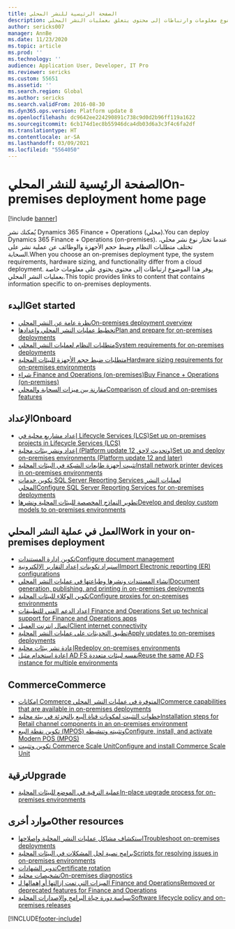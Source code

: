 ```yaml
---
title: الصفحة الرئيسية للنشر المحلي
description: يوفر هذا الموضوع معلومات وارتباطات إلى محتوى يتعلق بعمليات النشر المحلي.
author: sericks007
manager: AnnBe
ms.date: 11/23/2020
ms.topic: article
ms.prod: ''
ms.technology: ''
audience: Application User, Developer, IT Pro
ms.reviewer: sericks
ms.custom: 55651
ms.assetid: ''
ms.search.region: Global
ms.author: sericks
ms.search.validFrom: 2016-08-30
ms.dyn365.ops.version: Platform update 8
ms.openlocfilehash: dc9642ee224290891c738c9d0d2b96ff119a1622
ms.sourcegitcommit: 6cb174d1ec8b55946dca4db03d6a3c3f4c6fa2df
ms.translationtype: HT
ms.contentlocale: ar-SA
ms.lasthandoff: 03/09/2021
ms.locfileid: "5564050"
---
```

# <a name="on-premises-deployment-home-page"></a><span data-ttu-id="bc5fd-103">الصفحة الرئيسية للنشر المحلي</span><span class="sxs-lookup"><span data-stu-id="bc5fd-103">On-premises deployment home page</span></span>

[!include [banner](../includes/banner.md)]

<span data-ttu-id="bc5fd-104">يُمكنك نشر Dynamics 365 Finance + Operations (محلي).</span><span class="sxs-lookup"><span data-stu-id="bc5fd-104">You can deploy Dynamics 365 Finance + Operations (on-premises).</span></span> <span data-ttu-id="bc5fd-105">عندما تختار نوع نشر محلي، تختلف متطلبات النظام وضبط حجم الأجهزة والوظائف عن عملية نشر على السحابة.</span><span class="sxs-lookup"><span data-stu-id="bc5fd-105">When you choose an on-premises deployment type, the system requirements, hardware sizing, and functionality differ from a cloud deployment.</span></span> <span data-ttu-id="bc5fd-106">يوفر هذا الموضوع ارتباطات إلى محتوى يحتوي على معلومات خاصة بعمليات النشر المحلي.</span><span class="sxs-lookup"><span data-stu-id="bc5fd-106">This topic provides links to content that contains information specific to on-premises deployments.</span></span>

## <a name="get-started"></a><span data-ttu-id="bc5fd-107">البدء</span><span class="sxs-lookup"><span data-stu-id="bc5fd-107">Get started</span></span>
- [<span data-ttu-id="bc5fd-108">نظرة عامة عن النشر المحلي</span><span class="sxs-lookup"><span data-stu-id="bc5fd-108">On-premises deployment overview</span></span>](on-premises-overview.md)
- [<span data-ttu-id="bc5fd-109">تخطيط عمليات النشر المحلي وإعدادها</span><span class="sxs-lookup"><span data-stu-id="bc5fd-109">Plan and prepare for on-premises deployments</span></span>](plan-onprem-deployment.md)
- [<span data-ttu-id="bc5fd-110">متطلبات النظام لعمليات النشر المحلي</span><span class="sxs-lookup"><span data-stu-id="bc5fd-110">System requirements for on-premises deployments</span></span>](../../fin-ops/get-started/system-requirements-on-prem.md)
- [<span data-ttu-id="bc5fd-111">متطلبات ضبط حجم الأجهزة للبيئات المحلية</span><span class="sxs-lookup"><span data-stu-id="bc5fd-111">Hardware sizing requirements for on-premises environments</span></span>](../../fin-ops/get-started/hardware-sizing-on-premises-environments.md)
- [<span data-ttu-id="bc5fd-112">شراء Finance and Operations (on-premises)</span><span class="sxs-lookup"><span data-stu-id="bc5fd-112">Buy Finance + Operations (on-premises)</span></span>](../../fin-ops/get-started/purchase-on-premises.md)
- [<span data-ttu-id="bc5fd-113">مقارنة بين ميزات السحابة والمحلي</span><span class="sxs-lookup"><span data-stu-id="bc5fd-113">Comparison of cloud and on-premises features</span></span>](../../fin-ops/get-started/cloud-prem-comparison.md)

## <a name="onboard"></a><span data-ttu-id="bc5fd-114">الإعداد</span><span class="sxs-lookup"><span data-stu-id="bc5fd-114">Onboard</span></span>
- [<span data-ttu-id="bc5fd-115">إعداد مشاريع محلية في Lifecycle Services (LCS)</span><span class="sxs-lookup"><span data-stu-id="bc5fd-115">Set up on-premises projects in Lifecycle Services (LCS)</span></span>](../lifecycle-services/lbd-create-lcs-on-prem-project.md)
- [<span data-ttu-id="bc5fd-116">إعداد ونشر بيئات محلية (Platform update 12 وتحديث لاحق)</span><span class="sxs-lookup"><span data-stu-id="bc5fd-116">Set up and deploy on-premises environments (Platform update 12 and later)</span></span>](setup-deploy-on-premises-pu12.md)
- [<span data-ttu-id="bc5fd-117">تثبيت أجهزة طابعات الشبكة في البيئات المحلية</span><span class="sxs-lookup"><span data-stu-id="bc5fd-117">Install network printer devices in on-premises environments</span></span>](../analytics/install-network-printer-onprem.md)
- [<span data-ttu-id="bc5fd-118">تكوين خدمات SQL Server Reporting Services لعمليات النشر المحلي</span><span class="sxs-lookup"><span data-stu-id="bc5fd-118">Configure SQL Server Reporting Services for on-premises deployments</span></span>](../analytics/configure-ssrs-on-premises.md)
- [<span data-ttu-id="bc5fd-119">تطوير النماذج المخصصة للبيئات المحلية ونشرها</span><span class="sxs-lookup"><span data-stu-id="bc5fd-119">Develop and deploy custom models to on-premises environments</span></span>](develop-deploy-custom-models-on-premises.md)

## <a name="work-in-your-on-premises-deployment"></a><span data-ttu-id="bc5fd-120">العمل في عملية النشر المحلي</span><span class="sxs-lookup"><span data-stu-id="bc5fd-120">Work in your on-premises deployment</span></span>
- [<span data-ttu-id="bc5fd-121">تكوين إدارة المستندات</span><span class="sxs-lookup"><span data-stu-id="bc5fd-121">Configure document management</span></span>](../../fin-ops/organization-administration/configure-document-management.md)
- [<span data-ttu-id="bc5fd-122">استيراد تكوينات إعداد التقارير الإلكترونية</span><span class="sxs-lookup"><span data-stu-id="bc5fd-122">Import Electronic reporting (ER) configurations</span></span>](../analytics/electronic-reporting-import-ger-configurations.md)
- [<span data-ttu-id="bc5fd-123">إنشاء المستندات ونشرها وطباعتها في عمليات النشر المحلي</span><span class="sxs-lookup"><span data-stu-id="bc5fd-123">Document generation, publishing, and printing in on-premises deployments</span></span>](../analytics/printing-capabilities-on-premises.md)
- [<span data-ttu-id="bc5fd-124">تكوين الوكلاء للبيئات المحلية</span><span class="sxs-lookup"><span data-stu-id="bc5fd-124">Configure proxies for on-premises environments</span></span>](onprem-reverseproxy.md)
- [<span data-ttu-id="bc5fd-125">إعداد الدعم الفني للتطبيقات Finance and Operations </span><span class="sxs-lookup"><span data-stu-id="bc5fd-125">Set up technical support for Finance and Operations apps</span></span>](../lifecycle-services/support-experience.md)
- [<span data-ttu-id="bc5fd-126">اتصال إنترنت العميل</span><span class="sxs-lookup"><span data-stu-id="bc5fd-126">Client internet connectivity</span></span>](../user-interface/client-disconnected.md)
- [<span data-ttu-id="bc5fd-127">تطبيق التحديثات على عمليات النشر المحلية</span><span class="sxs-lookup"><span data-stu-id="bc5fd-127">Apply updates to on-premises deployments</span></span>](apply-updates-on-premises.md)
- [<span data-ttu-id="bc5fd-128">إعادة نشر بيئات محلية</span><span class="sxs-lookup"><span data-stu-id="bc5fd-128">Redeploy on-premises environments</span></span>](redeploy-on-prem.md)
- [<span data-ttu-id="bc5fd-129">إعادة استخدام مثيل AD FS نفسه لبيئات متعددة</span><span class="sxs-lookup"><span data-stu-id="bc5fd-129">Reuse the same AD FS instance for multiple environments</span></span>](onprem-reuseadfs.md)

## <a name="commerce"></a><span data-ttu-id="bc5fd-130">Commerce</span><span class="sxs-lookup"><span data-stu-id="bc5fd-130">Commerce</span></span>
- [<span data-ttu-id="bc5fd-131">إمكانات Commerce المتوفرة في عمليات النشر المحلي</span><span class="sxs-lookup"><span data-stu-id="bc5fd-131">Commerce capabilities that are available in on-premises deployments</span></span>](../../../retail/retail-onprem.md)
- [<span data-ttu-id="bc5fd-132">خطوات التثبيت لمكونات قناة البيع بالتجزئة في بيئة محلية</span><span class="sxs-lookup"><span data-stu-id="bc5fd-132">Installation steps for Retail channel components in an on-premises environment</span></span>](deploy-retail-onprem.md)
- [<span data-ttu-id="bc5fd-133">تكوين نقطة البيع (MPOS) وتثبيته وتنشيطه</span><span class="sxs-lookup"><span data-stu-id="bc5fd-133">Configure, install, and activate Modern POS (MPOS)</span></span>](../../../retail/retail-modern-pos-device-activation.md)
- [<span data-ttu-id="bc5fd-134">تكوين وتثبيت Commerce Scale Unit</span><span class="sxs-lookup"><span data-stu-id="bc5fd-134">Configure and install Commerce Scale Unit</span></span>](../../../retail/dev-itpro/retail-store-scale-unit-configuration-installation.md)

## <a name="upgrade"></a><span data-ttu-id="bc5fd-135">ترقية</span><span class="sxs-lookup"><span data-stu-id="bc5fd-135">Upgrade</span></span>
- [<span data-ttu-id="bc5fd-136">عملية الترقية في الموضع للبيئات المحلية</span><span class="sxs-lookup"><span data-stu-id="bc5fd-136">In-place upgrade process for on-premises environments</span></span>](../migration-upgrade/on-prem-upgrade.md)

## <a name="other-resources"></a><span data-ttu-id="bc5fd-137">موارد أخرى</span><span class="sxs-lookup"><span data-stu-id="bc5fd-137">Other resources</span></span>
- [<span data-ttu-id="bc5fd-138">استكشاف مشاكل عمليات النشر المحلية وإصلاحها</span><span class="sxs-lookup"><span data-stu-id="bc5fd-138">Troubleshoot on-premises deployments</span></span>](troubleshoot-on-prem.md)
- [<span data-ttu-id="bc5fd-139">برامج نصية لحل المشكلات في البيئات المحلية</span><span class="sxs-lookup"><span data-stu-id="bc5fd-139">Scripts for resolving issues in on-premises environments</span></span>](onprem-tsg-implementations.md)
- [<span data-ttu-id="bc5fd-140">تدوير الشهادات</span><span class="sxs-lookup"><span data-stu-id="bc5fd-140">Certificate rotation</span></span>](certificate-rotation-on-prem.md)
- [<span data-ttu-id="bc5fd-141">تشخيصات محلية</span><span class="sxs-lookup"><span data-stu-id="bc5fd-141">On-premises diagnostics</span></span>](on-premises-diagnostics.md)
- [<span data-ttu-id="bc5fd-142">الميزات التي تمت إزالتها أو إهمالها لـ Finance and Operations</span><span class="sxs-lookup"><span data-stu-id="bc5fd-142">Removed or deprecated features for Finance and Operations</span></span>](../migration-upgrade/deprecated-features.md)
- [<span data-ttu-id="bc5fd-143">سياسة دورة حياة البرامج والإصدارات المحلية</span><span class="sxs-lookup"><span data-stu-id="bc5fd-143">Software lifecycle policy and on-premises releases</span></span>](../migration-upgrade/on-prem-version-update-policy.md)
 


[!INCLUDE[footer-include](../../../includes/footer-banner.md)]
